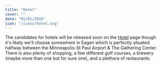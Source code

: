 ```yaml
---
title: "Hotel"
cover: ""
date: "01/01/2018"
icon: "/icons/hotel.svg"
---
```


The candidates for hotels will be released soon on the [Hotel](https://steveandkateri.com/hotel) page though it's likely we'll choose somewhere in Eagen which is perfectly situated halfway between the Minneapolis-St Paul Airport & The Gathering Center. There is also plenty of shopping, a few different golf courses, a brewery (maybe more than one but for sure one), and a plethora of restaurants.
